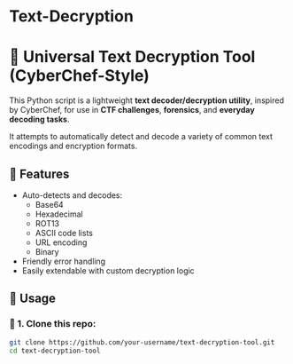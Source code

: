 # Text-Decryption
# 🔐 Universal Text Decryption Tool (CyberChef-Style)

This Python script is a lightweight **text decoder/decryption utility**, inspired by CyberChef, for use in **CTF challenges**, **forensics**, and **everyday decoding tasks**.

It attempts to automatically detect and decode a variety of common text encodings and encryption formats.

## 🧠 Features

- Auto-detects and decodes:
  - Base64
  - Hexadecimal
  - ROT13
  - ASCII code lists
  - URL encoding
  - Binary
- Friendly error handling
- Easily extendable with custom decryption logic

## 🚀 Usage

### 🔧 1. Clone this repo:
```bash
git clone https://github.com/your-username/text-decryption-tool.git
cd text-decryption-tool
